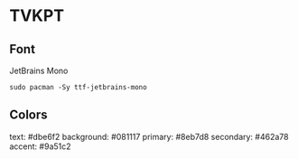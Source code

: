 # TVKPT

## Font

JetBrains Mono 
```
sudo pacman -Sy ttf-jetbrains-mono
```

## Colors
text: #dbe6f2
background: #081117
primary: #8eb7d8
secondary: #462a78
accent: #9a51c2
